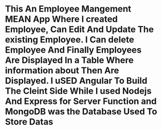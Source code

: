 # This An Employee Mangement MEAN App Where I created Employee, Can Edit And Update The existing Employee. I Can delete Employee And Finally Employees Are Displayed In a Table Where information about Then Are Displayed. I uSED Angular To Build The Cleint Side While I used Nodejs And Express for Server Function and MongoDB was the Database Used To Store Datas
